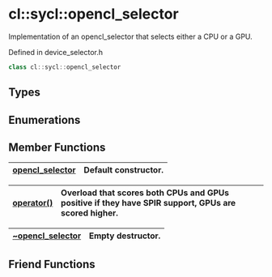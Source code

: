 # cl::sycl::opencl_selector

Implementation of an opencl_selector that selects either a CPU or a GPU. 

Defined in device_selector.h

```cpp
class cl::sycl::opencl_selector
```

## Types

## Enumerations

## Member Functions

| [opencl_selector](./functions/opencl_selector/README.md) | Default constructor.  |
| :--- | :--- |

| [operator()](./functions/operator()/README.md) | Overload that scores both CPUs and GPUs positive if they have SPIR support, GPUs are scored higher.  |
| :--- | :--- |

| [~opencl_selector](./functions/~opencl_selector/README.md) | Empty destructor.  |
| :--- | :--- |


## Friend Functions

